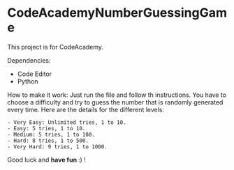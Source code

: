 # CodeAcademyNumberGuessingGame

This project is for CodeAcademy.

Dependencies:
    
  - Code Editor
  - Python
  
How to make it work:
  Just run the file and follow th instructions. You have to choose a difficulty and try to guess the number that is randomly generated every time.
  Here are the details for the different levels:
    
    - Very Easy: Unlimited tries, 1 to 10.
    - Easy: 5 tries, 1 to 10.
    - Medium: 5 tries, 1 to 100.
    - Hard: 8 tries, 1 to 500.
    - Very Hard: 9 tries, 1 to 1000.
    
Good luck and <b> have fun </b> :) !
